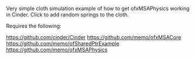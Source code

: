 Very simple cloth simulation example of how to get ofxMSAPhysics working in Cinder. Click to add random springs to the cloth.

Requires the following:

https://github.com/cinder/Cinder
https://github.com/memo/ofxMSACore
https://github.com/memo/ofSharedPtrExample
https://github.com/memo/ofxMSAPhysics